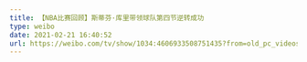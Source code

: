 ```yaml
---
title: 【NBA比赛回顾】斯蒂芬·库里带领球队第四节逆转成功
type: weibo
date: 2021-02-21 16:40:52
url: https://weibo.com/tv/show/1034:4606933508751435?from=old_pc_videoshow
---
```


<!-- more -->